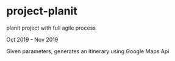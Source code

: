# project-planit

planit project with full agile process

Oct 2019 - Nov 2019

Given parameters, generates an itinerary using Google Maps Api
